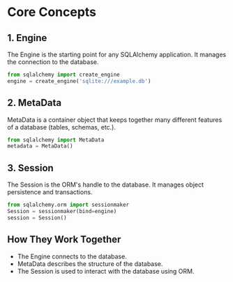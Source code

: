 # Core Concepts

## 1. Engine
The Engine is the starting point for any SQLAlchemy application. It manages the connection to the database.

```python
from sqlalchemy import create_engine
engine = create_engine('sqlite:///example.db')
```

## 2. MetaData
MetaData is a container object that keeps together many different features of a database (tables, schemas, etc.).

```python
from sqlalchemy import MetaData
metadata = MetaData()
```

## 3. Session
The Session is the ORM's handle to the database. It manages object persistence and transactions.

```python
from sqlalchemy.orm import sessionmaker
Session = sessionmaker(bind=engine)
session = Session()
```

## How They Work Together
- The Engine connects to the database.
- MetaData describes the structure of the database.
- The Session is used to interact with the database using ORM. 